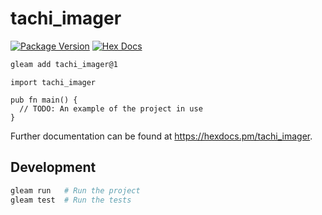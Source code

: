 # tachi_imager

[![Package Version](https://img.shields.io/hexpm/v/tachi_imager)](https://hex.pm/packages/tachi_imager)
[![Hex Docs](https://img.shields.io/badge/hex-docs-ffaff3)](https://hexdocs.pm/tachi_imager/)

```sh
gleam add tachi_imager@1
```
```gleam
import tachi_imager

pub fn main() {
  // TODO: An example of the project in use
}
```

Further documentation can be found at <https://hexdocs.pm/tachi_imager>.

## Development

```sh
gleam run   # Run the project
gleam test  # Run the tests
```
